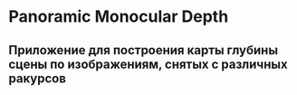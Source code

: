 # Panoramic Monocular Depth
## Приложение для построения карты глубины сцены по изображениям, снятых с различных ракурсов
